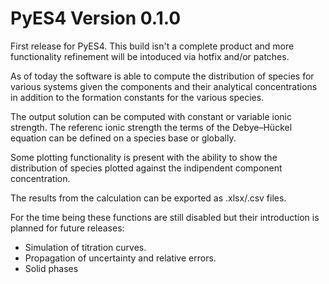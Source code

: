 # PyES4 Version 0.1.0

First release for PyES4. This build isn't a complete product and more functionality refinement will be intoduced via hotfix and/or patches.

As of today the software is able to compute the distribution of species for various systems given the components and their analytical concentrations in addition to the formation constants for the various species.

The output solution can be computed with constant or variable ionic strength. The referenc ionic strength the terms of the Debye–Hückel equation can be defined on a species base or globally.

Some plotting functionality is present with the ability to show the distribution of species plotted against the indipendent component concentration.

The results from the calculation can be exported as .xlsx/.csv files.

For the time being these functions are still disabled but their introduction is planned for future releases:

* Simulation of titration curves.
* Propagation of uncertainty and relative errors.
* Solid phases
